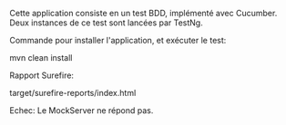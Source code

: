 Cette application consiste en un test BDD, implémenté avec Cucumber. Deux instances de ce test sont lancées par TestNg.


Commande pour installer l'application, et exécuter le test:

mvn clean install


Rapport Surefire:

target/surefire-reports/index.html

Echec:
Le MockServer ne répond pas.
